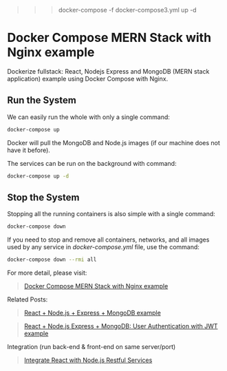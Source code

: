 
>>>  docker-compose -f docker-compose3.yml up -d


# Docker Compose MERN Stack with Nginx example

Dockerize fullstack: React, Nodejs Express and MongoDB (MERN stack application) example using Docker Compose with Nginx.

## Run the System
We can easily run the whole with only a single command:
```bash
docker-compose up
```

Docker will pull the MongoDB and Node.js images (if our machine does not have it before).

The services can be run on the background with command:
```bash
docker-compose up -d
```

## Stop the System
Stopping all the running containers is also simple with a single command:
```bash
docker-compose down
```

If you need to stop and remove all containers, networks, and all images used by any service in <em>docker-compose.yml</em> file, use the command:
```bash
docker-compose down --rmi all
```

For more detail, please visit:
> [Docker Compose MERN Stack with Nginx example](https://www.bezkoder.com/docker-mern/)

Related Posts:
> [React + Node.js + Express + MongoDB example](https://bezkoder.com/react-node-express-mongodb-mern-stack/)

> [React + Node.js Express + MongoDB: User Authentication with JWT example](https://www.bezkoder.com/react-node-mongodb-auth/)

Integration (run back-end & front-end on same server/port)
> [Integrate React with Node.js Restful Services](https://bezkoder.com/integrate-react-express-same-server-port/)